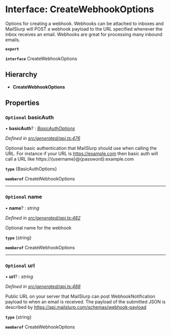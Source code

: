 # Interface: CreateWebhookOptions

Options for creating a webhook. Webhooks can be attached to inboxes and MailSlurp will POST a webhook payload to the URL specified whenever the inbox receives an email. Webhooks are great for processing many inbound emails.

**`export`** 

**`interface`** CreateWebhookOptions

## Hierarchy

* **CreateWebhookOptions**

## Properties

### `Optional` basicAuth

• **basicAuth**? : *[BasicAuthOptions](_generated_api_.basicauthoptions.md)*

*Defined in [src/generated/api.ts:476](https://github.com/mailslurp/mailslurp-client-ts-js/blob/45dbdd8/src/generated/api.ts#L476)*

Optional basic authentication that MailSlurp should use when calling the URL. For instance if your URL is https://example.com then basic auth will call a URL like https://{username}@{password}:example.com

**`type`** {BasicAuthOptions}

**`memberof`** CreateWebhookOptions

___

### `Optional` name

• **name**? : *string*

*Defined in [src/generated/api.ts:482](https://github.com/mailslurp/mailslurp-client-ts-js/blob/45dbdd8/src/generated/api.ts#L482)*

Optional name for the webhook

**`type`** {string}

**`memberof`** CreateWebhookOptions

___

### `Optional` url

• **url**? : *string*

*Defined in [src/generated/api.ts:488](https://github.com/mailslurp/mailslurp-client-ts-js/blob/45dbdd8/src/generated/api.ts#L488)*

Public URL on your server that MailSlurp can post WebhookNotification payload to when an email is received. The payload of the submitted JSON is described by https://api.mailslurp.com/schemas/webhook-payload

**`type`** {string}

**`memberof`** CreateWebhookOptions
